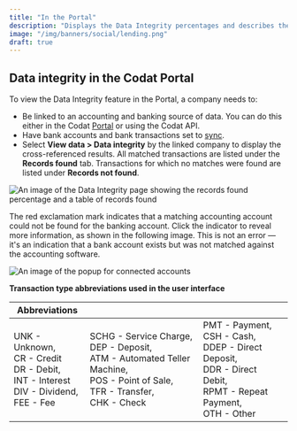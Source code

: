 ```yaml
---
title: "In the Portal"
description: "Displays the Data Integrity percentages and describes the records that were matched and not matched"
image: "/img/banners/social/lending.png"
draft: true
---
```


## Data integrity in the Codat Portal

To view the Data Integrity feature in the Portal, a company needs to:

- Be linked to an accounting and banking source of data. You can do this either in the Codat [Portal](https://app.codat.io/) or using the Codat API.
- Have bank accounts and bank transactions set to [sync](/core-concepts/data-type-settings).
- Select **View data > Data integrity** by the linked company to display the cross-referenced results. All matched transactions are listed under the **Records found** tab. Transactions for which no matches were found are listed under **Records not found**.

![An image of the Data Integrity page showing the records found percentage and a table of records found](/img/old/3e145f8-DataIntegrity5.png)

The red exclamation mark indicates that a matching accounting account could not be found for the banking account. Click the indicator to reveal more information, as shown in the following image. This is not an error &mdash; it's an indication that a bank account exists but was not matched against the accounting software.

![An image of the popup for connected accounts](/img/old/a52c29c-DataIntegrity6.png)

**Transaction type abbreviations used in the user interface**

| Abbreviations                                                                                                 |                                                                                                                                                      |                                                                                                                                        |
| ------------------------------------------------------------------------------------------------------------- | ---------------------------------------------------------------------------------------------------------------------------------------------------- | -------------------------------------------------------------------------------------------------------------------------------------- |
| UNK - Unknown, <br/> CR - Credit <br/> DR - Debit, <br/> INT - Interest <br/> DIV - Dividend, <br/> FEE - Fee | SCHG - Service Charge, <br/> DEP - Deposit, <br/> ATM - Automated Teller Machine, <br/> POS - Point of Sale, <br/> TFR - Transfer, <br/> CHK - Check | PMT - Payment, <br/> CSH - Cash, <br/> DDEP - Direct Deposit, <br/> DDR - Direct Debit, <br/> RPMT - Repeat Payment, <br/> OTH - Other |

